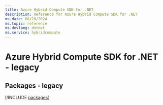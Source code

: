 ```yaml
---
title: Azure Hybrid Compute SDK for .NET
description: Reference for Azure Hybrid Compute SDK for .NET
ms.date: 08/28/2024
ms.topic: reference
ms.devlang: dotnet
ms.service: hybridcompute
---
```

# Azure Hybrid Compute SDK for .NET - legacy
## Packages - legacy
[!INCLUDE [packages](hybrid-compute-index.md)]